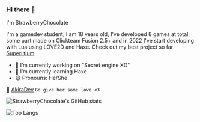 ### Hi there 👋

I'm StrawberryChocolate

I'm a gamedev student, I am 18 years old, I've developed 8 games at total, some part made on Clickteam Fusion 2.5+ and in 2022 I've start developing with Lua using LOVE2D and Haxe.
Check out my best project so far [Superlitium](https://github.com/Litium-org/SuperLitium)

- 🔭 I’m currently working on "Secret engine XD"
- 🌱 I’m currently learning Haxe
- 😄 Pronouns: He/She

🦊 [AkiraDev](https://instagram.com/akira63735?igshid=MzNlNGNkZWQ4Mg==) `Go give her some love <3`

![StrawberryChocolate's GitHub stats](https://github-readme-stats.vercel.app/api?username=doge2dev&show_icons=true&theme=synthwave)

![Top Langs](https://github-readme-stats.vercel.app/api/top-langs/?username=doge2dev&theme=synthwave)
